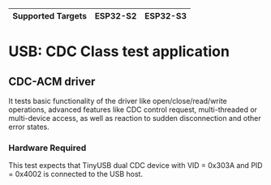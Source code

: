 | Supported Targets | ESP32-S2 | ESP32-S3 |
| ----------------- | -------- | -------- |

# USB: CDC Class test application

## CDC-ACM driver

It tests basic functionality of the driver like open/close/read/write operations,
advanced features like CDC control request, multi-threaded or multi-device access,
as well as reaction to sudden disconnection and other error states.

### Hardware Required

This test expects that TinyUSB dual CDC device with VID = 0x303A and PID = 0x4002
is connected to the USB host.